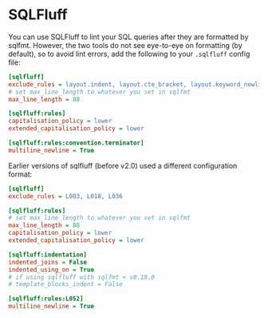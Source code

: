 # SQLFluff

You can use SQLFluff to lint your SQL queries after they are formatted by sqlfmt. However, the two tools do not see eye-to-eye on formatting (by default), so to avoid lint errors, add the following to your `.sqlfluff` config file:

```ini title=.sqlfluff
[sqlfluff]
exclude_rules = layout.indent, layout.cte_bracket, layout.keyword_newline, layout.cte_newline, layout.select_targets, layout.spacing
# set max_line_length to whatever you set in sqlfmt
max_line_length = 88

[sqlfluff:rules]
capitalisation_policy = lower
extended_capitalisation_policy = lower

[sqlfluff:rules:convention.terminator]
multiline_newline = True
```

Earlier versions of sqlfluff (before v2.0) used a different
configuration format:

```ini title=.sqlfluff
[sqlfluff]
exclude_rules = L003, L018, L036

[sqlfluff:rules]
# set max_line_length to whatever you set in sqlfmt
max_line_length = 88
capitalisation_policy = lower
extended_capitalisation_policy = lower

[sqlfluff:indentation]
indented_joins = False
indented_using_on = True
# if using sqlfluff with sqlfmt < v0.18.0
# template_blocks_indent = False

[sqlfluff:rules:L052]
multiline_newline = True
```
